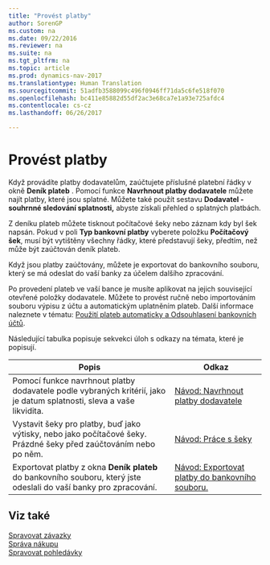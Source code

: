 ```yaml
---
title: "Provést platby"
author: SorenGP
ms.custom: na
ms.date: 09/22/2016
ms.reviewer: na
ms.suite: na
ms.tgt_pltfrm: na
ms.topic: article
ms.prod: dynamics-nav-2017
ms.translationtype: Human Translation
ms.sourcegitcommit: 51adfb3588099c496f0946ff71da5c6fe518f070
ms.openlocfilehash: bc411e85882d55df2ac3e68ca7e1a93e725afdc4
ms.contentlocale: cs-cz
ms.lasthandoff: 06/26/2017

---
```


# <a name="make-payments"></a>Provést platby
Když provádíte platby dodavatelům, zaúčtujete příslušné platební řádky v okně **Deník plateb** . Pomocí funkce **Navrhnout platby dodavatele** můžete najít platby, které jsou splatné. Můžete také použít sestavu **Dodavatel - souhrnné sledování splatnosti,** abyste získali přehled o splatných platbách.

Z deníku plateb můžete tisknout počítačové šeky nebo záznam kdy byl šek napsán. Pokud v poli **Typ bankovní platby** vyberete položku **Počítačový šek**, musí být vytištěny všechny řádky, které představují šeky, předtím, než může být zaúčtován deník plateb.

Když jsou platby zaúčtovány, můžete je exportovat do bankovního souboru, který se má odeslat do vaší banky za účelem dalšího zpracování.

Po provedení plateb ve vaší bance je musíte aplikovat na jejich související otevřené položky dodavatele. Můžete to provést ručně nebo importováním souboru výpisu z účtu a automatickým uplatněním plateb. Další informace naleznete v tématu: [Použití plateb automaticky a Odsouhlasení bankovních účtů](receivables-apply-payments-auto-reconcile-bank-accounts.md).

Následující tabulka popisuje sekvekci úloh s odkazy na témata, které je popisují.

|Popis |Odkaz |
|---|----|
|Pomocí funkce navrhnout platby dodavatele podle vybraných kritérií, jako je datum splatnosti, sleva a vaše likvidita.|[Návod: Navrhnout platby dodavatele](payables-how-suggest-vendor-payments.md)|
|Vystavit šeky pro platby, buď jako výtisky, nebo jako počítačové šeky. Prázdné šeky před zaúčtováním nebo po něm.|[Návod: Práce s šeky](payables-how-work-checks.md)|
|Exportovat platby z okna **Deník plateb** do bankovního souboru, který jste odeslali do vaší banky pro zpracování.|[Návod: Exportovat platby do bankovního souboru.](payables-how-export-payments-bank-file.md)|

## <a name="see-also"></a>Viz také
[Spravovat závazky](payables-manage-payables.md)  
[Správa nákupu](purchasing-manage-purchasing.md)  
[Spravovat pohledávky](receivables-manage-receivables.md)

